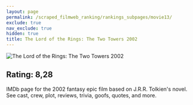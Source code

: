 ```yaml
---
layout: page
permalink: /scraped_filmweb_ranking/rankings_subpages/movie13/
exclude: true
nav_exclude: true
hidden: true
title: The Lord of the Rings: The Two Towers 2002
---
```


![The Lord of the Rings: The Two Towers 2002](https://fwcdn.pl/fpo/14/51/31451/7877022_1.7.webp)
    
## Rating: 8,28


IMDb page for the 2002 fantasy epic film based on J.R.R. Tolkien's novel. See cast, crew, plot, reviews, trivia, goofs, quotes, and more.